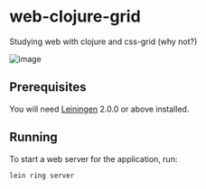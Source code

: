 # web-clojure-grid

Studying web with clojure and css-grid (why not?)

![image](https://user-images.githubusercontent.com/16295402/89952803-41320b00-dc04-11ea-9e87-78fc869a43bf.png)


## Prerequisites

You will need [Leiningen][] 2.0.0 or above installed.

[leiningen]: https://github.com/technomancy/leiningen

## Running

To start a web server for the application, run:

    lein ring server
